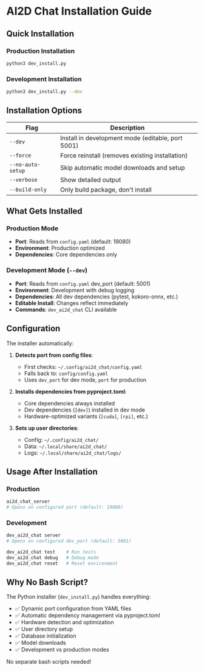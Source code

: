 # AI2D Chat Installation Guide

## Quick Installation

### Production Installation
```bash
python3 dev_install.py
```

### Development Installation
```bash
python3 dev_install.py --dev
```

## Installation Options

| Flag | Description |
|------|-------------|
| `--dev` | Install in development mode (editable, port 5001) |
| `--force` | Force reinstall (removes existing installation) |
| `--no-auto-setup` | Skip automatic model downloads and setup |
| `--verbose` | Show detailed output |
| `--build-only` | Only build package, don't install |

## What Gets Installed

### Production Mode
- **Port**: Reads from `config.yaml` (default: 19080)
- **Environment**: Production optimized
- **Dependencies**: Core dependencies only

### Development Mode (`--dev`)
- **Port**: Reads from `config.yaml` dev_port (default: 5001)
- **Environment**: Development with debug logging
- **Dependencies**: All dev dependencies (pytest, kokoro-onnx, etc.)
- **Editable Install**: Changes reflect immediately
- **Commands**: `dev_ai2d_chat` CLI available

## Configuration

The installer automatically:
1. **Detects port from config files**:
   - First checks: `~/.config/ai2d_chat/config.yaml`
   - Falls back to: `config/config.yaml`
   - Uses `dev_port` for dev mode, `port` for production

2. **Installs dependencies from pyproject.toml**:
   - Core dependencies always installed
   - Dev dependencies (`[dev]`) installed in dev mode
   - Hardware-optimized variants (`[cuda]`, `[rpi]`, etc.)

3. **Sets up user directories**:
   - Config: `~/.config/ai2d_chat/`
   - Data: `~/.local/share/ai2d_chat/`
   - Logs: `~/.local/share/ai2d_chat/logs/`

## Usage After Installation

### Production
```bash
ai2d_chat_server
# Opens on configured port (default: 19080)
```

### Development
```bash
dev_ai2d_chat server
# Opens on configured dev_port (default: 5001)

dev_ai2d_chat test    # Run tests
dev_ai2d_chat debug   # Debug mode
dev_ai2d_chat reset   # Reset environment
```

## Why No Bash Script?

The Python installer (`dev_install.py`) handles everything:
- ✅ Dynamic port configuration from YAML files
- ✅ Automatic dependency management via pyproject.toml
- ✅ Hardware detection and optimization
- ✅ User directory setup
- ✅ Database initialization
- ✅ Model downloads
- ✅ Development vs production modes

No separate bash scripts needed!
